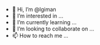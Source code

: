- 👋 Hi, I’m @lgiman
- 👀 I’m interested in ...
- 🌱 I’m currently learning ...
- 💞️ I’m looking to collaborate on ...
- 📫 How to reach me ...

<!---

import matplotlib.pyplot as plt
import pandas as pd
import pylab as pl
import numpy as np

#import file
df = pd.read_excel (r'D:\Other\Dars\Thesis\Down Grade to MSC\Data\Small\bOTH\small clear sample\small_clear_cleaned.xlsx')
df.head(6)
#OR
df = pd.read_csv("FuelConsumption.csv")
df.head(6)


#Subset a new data file
cdf = df[['treeid','site','bloc','family','ACA','category','RPC','moe','mor','den']]
cdf.head(9)
cdf.describe()

###### choose part of data as train and test
msk = np.random.rand(len(df)) < 0.8
train = cdf[msk]
test = cdf[~msk] # ~ not msk

################ Simple Regression Model
plt.scatter(train.Dens, train.MOE,  color='blue')
plt.xlabel("D")
plt.ylabel("MOE")
plt.show()

#####Using sklearn package to model data and obtain Tetha

from sklearn import linear_model
regr = linear_model.LinearRegression()
train_x = np.asanyarray(train[['Dens']])
train_y = np.asanyarray(train[['MOE']])
regr.fit (train_x, train_y)
# The coefficients
print ('Coefficients: ', regr.coef_)   #tetha 1
print ('Intercept: ',regr.intercept_)  #tetha 0

# plot plus regression line
plt.scatter(train.Dens, train.MOE,  color='blue')
plt.plot(train_x, regr.coef_[0][0]*train_x + regr.intercept_[0], '-r')
plt.xlabel("D")
plt.ylabel("MOE")

#### test data
from sklearn.metrics import r2_score
test_x = np.asanyarray(test[['Dens']])
test_y = np.asanyarray(test[['MOE']])
test_y_ = regr.predict(test_x)

print("Mean absolute error: %.2f" % np.mean(np.absolute(test_y_ - test_y)))
print("Residual sum of squares (MSE): %.2f" % np.mean((test_y_ - test_y) ** 2))
print("R2-score: %.2f" % r2_score(test_y , test_y_) )



###### Multi regression
from sklearn import linear_model
regr = linear_model.LinearRegression()
x = np.asanyarray(train[['ENGINESIZE', 'CYLINDERS','FUELCONSUMPTION_COMB']])
y = np.asanyarray(train[['CO2EMISSIONS']])
regr.fit (x, y)
# The coefficients
print ('Coefficients: ', regr.coef_) 
print ('Intercept: ',regr.intercept_) 

y_hat = regr.predict(test[['ENGINESIZE', 'CYLINDERS','FUELCONSUMPTION_COMB']])
x = np.asanyarray(test[['ENGINESIZE', 'CYLINDERS','FUELCONSUMPTION_COMB']])
y = np.asanyarray(test[['CO2EMISSIONS']])
print("Residual sum of squares: %.2f"
      % np.mean((y_hat - y)**2))
print('Variance dcore: %.2f' % regr.score(x,y))
# Variance score : 1 is perfect prediction


################## pOLYNOMIAL

msk = np.random.rand(len(df)) < 0.8
train = cdf[msk]
test = cdf[~msk]

from sklearn.preprocessing import PolynomialFeatures
from sklearn import linear_model
train_x = np.asanyarray(train[['ENGINESIZE']])
train_y = np.asanyarray(train[['CO2EMISSIONS']])

test_x = np.asanyarray(test[['ENGINESIZE']])
test_y = np.asanyarray(test[['CO2EMISSIONS']])


poly = PolynomialFeatures(degree=2) #daraje 2, y= x^0 +x^1 + x^2
train_x_poly = poly.fit_transform(train_x)
train_x_poly

clf = linear_model.LinearRegression()
train_y_ = clf.fit(train_x_poly, train_y)
# The coefficients
print ('Coefficients: ', clf.coef_)
print ('Intercept: ',clf.intercept_)



plt.scatter(train.ENGINESIZE, train.CO2EMISSIONS,  color='blue')
XX = np.arange(0.0, 10.0, 0.1)
yy = clf.intercept_[0]+ clf.coef_[0][1]*XX+ clf.coef_[0][2]*np.power(XX, 2)
plt.plot(XX, yy, '-r' )
plt.xlabel("Engine size")
plt.ylabel("Emission")

#### Evaluation
from sklearn.metrics import r2_score

test_x_poly = poly.fit_transform(test_x)
test_y_ = clf.predict(test_x_poly)

print("Mean absolute error: %.2f" % np.mean(np.absolute(test_y_ - test_y)))
print("Residual sum of squares (MSE): %.2f" % np.mean((test_y_ - test_y) ** 2))
print("R2-score: %.2f" % r2_score(test_y,test_y_ ) )


##### NonLinear model
#plot
plt.scatter(df.Year, df.Value, color='red')
#OR
plt.figure(figsize=(8,5))
x_data, y_data = (df["Year"].values, df["Value"].values)
plt.plot(x_data, y_data, 'ro')
plt.ylabel('GDP')
plt.xlabel('Year')
plt.show()


#choosing a model. Some other types of non-linear functions are:

#1- Quadratic               Y= x^2
#2- Exponential             Y= bc^x
#3- Logarithmic             Y= log(x)     human height   
#4- Sigmoidal/Logistic      Y= a +(b /1 + e^(x - d)    S form


X = np.arange(-5.0, 5.0, 0.1)
Y = 1.0 / (1.0 + np.exp(-X))

plt.plot(X,Y) 
plt.ylabel('Dependent Variable')
plt.xlabel('Independent Variable')
plt.show()
